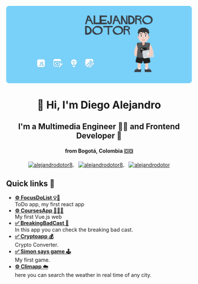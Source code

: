 ![me](https://raw.githubusercontent.com/alejandrodotor8/alejandrodotor8/master/img/portada.png)
<h1 align="center">👋 Hi, I'm Diego Alejandro</h1>
<h2 Align="Center">I'm a Multimedia Engineer 👨‍💻 and Frontend Developer 💚</h2>
<h4 align="center">from Bogotá, Colombia 🇨🇴</h4>

<p align="center">
  <a href="https://www.linkedin.com/in/alejandrodotor8/" target="_blank">
    <img align="center" src="https://cdn.jsdelivr.net/npm/simple-icons@3.0.1/icons/linkedin.svg" alt="alejandrodotor8" height="28px" width="28px" />
  </a>
  &nbsp&nbsp
  <a href="https://www.behance.net/alejandrodotor8" target="_blank">
    <img align="center" src="https://cdn.jsdelivr.net/npm/simple-icons@3.0.1/icons/behance.svg" alt="alejandrodotor8" height="35px" width="35px" />
  </a>
  &nbsp&nbsp
  <a href="https://www.instagram.com/alejandrodotor8/" target="_blank">
    <img align="center" src="https://cdn.jsdelivr.net/npm/simple-icons@3.0.1/icons/instagram.svg" alt="alejandrodotor" height="28px" width="28px" />
  </a>
</p>

<h2>Quick links 💼</h2>
<ul>
  <li>
   <a href="https://focusdolist.netlify.app/" target="_blank">
     <strong>⚙️ FocusDoList 💡🔖</strong>
  </a>
   <br>
   ToDo app, my first react app
 </li>
 <li>
   <a href="https://vue-courses-app.netlify.app/" target="_blank">
     <strong>⚙️ CoursesApp 🧑🏽‍💻</strong>
  </a>
   <br>
   My first Vue.js web
 </li>
 <li>
   <a href="https://breakingbadcast-app.netlify.app/" target="_blank">
     <strong>✅ BreakingBadCast 🧪</strong>
  </a>
   <br>
    In this app you can check the breaking bad cast.
 </li>
 <li>
   <a href="https://crypto-app-converter.netlify.app/" target="_blank">
     <strong>✅ Cryptoapp 💰</strong>
  </a>
   <br>
    Crypto Converter.
 </li>
 <li>
   <a href="https://simon-says-game.netlify.app/" target="_blank">
     <strong>✅ Simon says game 🕹️</strong>
  </a>
   <br>
    My first game.
 </li>
 <li>
   <a href="https://clima-web.netlify.app/" target="_blank">
     <strong>⚙️ Climapp ☁️</strong>
  </a>
   <br>
    here you can search the weather in real time of any city.
 </li>
</ul>
